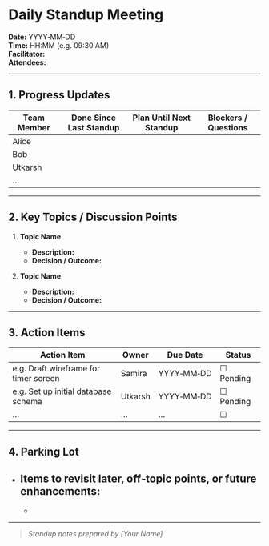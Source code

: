 # Daily Standup Meeting

**Date:** YYYY‑MM‑DD  
**Time:** HH:MM (e.g. 09:30 AM)  
**Facilitator:**  
**Attendees:**

---

## 1. Progress Updates

| Team Member | Done Since Last Standup | Plan Until Next Standup | Blockers / Questions |
| ----------- | ----------------------- | ----------------------- | -------------------- |
| Alice       |                         |                         |                      |
| Bob         |                         |                         |                      |
| Utkarsh     |                         |                         |                      |
| …           |                         |                         |                      |

---

## 2. Key Topics / Discussion Points

1. **Topic Name**

   - **Description:**
   - **Decision / Outcome:**

2. **Topic Name**
   - **Description:**
   - **Decision / Outcome:**

---

## 3. Action Items

| Action Item                           | Owner   | Due Date   | Status    |
| ------------------------------------- | ------- | ---------- | --------- |
| e.g. Draft wireframe for timer screen | Samira  | YYYY‑MM‑DD | ☐ Pending |
| e.g. Set up initial database schema   | Utkarsh | YYYY‑MM‑DD | ☐ Pending |
| …                                     | …       | …          | ☐         |

---

## 4. Parking Lot

- ## Items to revisit later, off‑topic points, or future enhancements:
  -

---

> _Standup notes prepared by [Your Name]_
